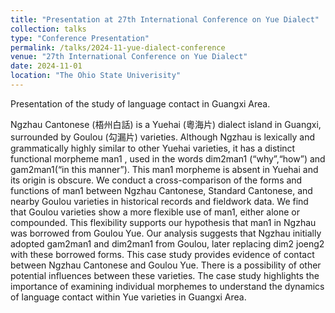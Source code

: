 ```yaml
---
title: "Presentation at 27th International Conference on Yue Dialect"
collection: talks
type: "Conference Presentation"
permalink: /talks/2024-11-yue-dialect-conference
venue: "27th International Conference on Yue Dialect"
date: 2024-11-01
location: "The Ohio State Univerisity"
---
```


Presentation of the study of language contact in Guangxi Area.

Ngzhau Cantonese (梧州白話) is a Yuehai (粵海片) dialect island in Guangxi, surrounded by
Goulou (勾漏片) varieties. Although Ngzhau is lexically and grammatically highly similar to
other Yuehai varieties, it has a distinct functional morpheme man1
, used in the words dim2man1
(“why”,“how”) and gam2man1(“in this manner”). This man1 morpheme is absent in Yuehai
and its origin is obscure.
We conduct a cross-comparison of the forms and functions of man1 between Ngzhau Cantonese,
Standard Cantonese, and nearby Goulou varieties in historical records and fieldwork data. We
find that Goulou varieties show a more flexible use of man1, either alone or compounded. This
flexibility supports our hypothesis that man1 in Ngzhau was borrowed from Goulou Yue. Our
analysis suggests that Ngzhau initially adopted gam2man1 and dim2man1 from Goulou, later
replacing dim2 joeng2 with these borrowed forms.
This case study provides evidence of contact between Ngzhau Cantonese and Goulou Yue.
There is a possibility of other potential influences between these varieties. The case study
highlights the importance of examining individual morphemes to understand the dynamics of
language contact within Yue varieties in Guangxi Area.